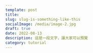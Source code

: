 ```yaml
---
template: post
title:
slug: slug-is-something-like-this
socialImage: /media/image-2.jpg
draft: true
date: 2022-08-13
description: 這是一段文字，讓大家可以預覽
category: tutorial
---
```


